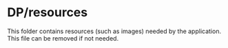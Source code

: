 # DP/resources

This folder contains resources (such as images) needed by the application. This file can
be removed if not needed.
